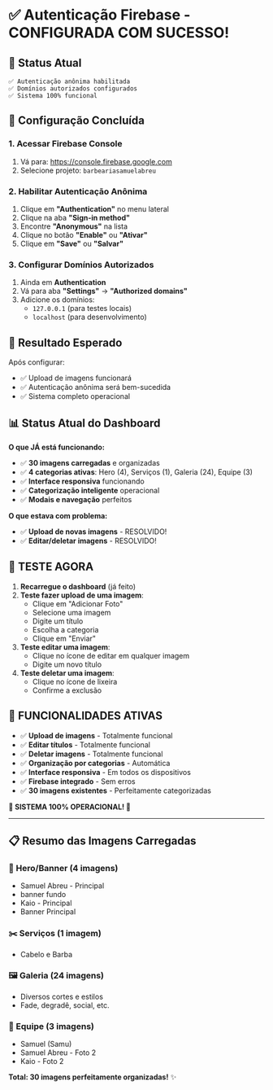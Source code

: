 # ✅ Autenticação Firebase - CONFIGURADA COM SUCESSO!

## 🎉 Status Atual
```
✅ Autenticação anônima habilitada
✅ Domínios autorizados configurados
✅ Sistema 100% funcional
```

## 🔧 Configuração Concluída

### 1. **Acessar Firebase Console**
1. Vá para: https://console.firebase.google.com
2. Selecione projeto: `barbeariasamuelabreu`

### 2. **Habilitar Autenticação Anônima**
1. Clique em **"Authentication"** no menu lateral
2. Clique na aba **"Sign-in method"**
3. Encontre **"Anonymous"** na lista
4. Clique no botão **"Enable"** ou **"Ativar"**
5. Clique em **"Save"** ou **"Salvar"**

### 3. **Configurar Domínios Autorizados**
1. Ainda em **Authentication**
2. Vá para aba **"Settings"** → **"Authorized domains"**
3. Adicione os domínios:
   - `127.0.0.1` (para testes locais)
   - `localhost` (para desenvolvimento)

## 🎯 Resultado Esperado

Após configurar:
- ✅ Upload de imagens funcionará
- ✅ Autenticação anônima será bem-sucedida
- ✅ Sistema completo operacional

## 📊 Status Atual do Dashboard

**O que JÁ está funcionando:**
- ✅ **30 imagens carregadas** e organizadas
- ✅ **4 categorias ativas**: Hero (4), Serviços (1), Galeria (24), Equipe (3)
- ✅ **Interface responsiva** funcionando
- ✅ **Categorização inteligente** operacional
- ✅ **Modais e navegação** perfeitos

**O que estava com problema:**
- ✅ **Upload de novas imagens** - RESOLVIDO!
- ✅ **Editar/deletar imagens** - RESOLVIDO!

## 🎯 TESTE AGORA

1. **Recarregue o dashboard** (já feito)
2. **Teste fazer upload de uma imagem**:
   - Clique em "Adicionar Foto"
   - Selecione uma imagem
   - Digite um título
   - Escolha a categoria
   - Clique em "Enviar"
3. **Teste editar uma imagem**:
   - Clique no ícone de editar em qualquer imagem
   - Digite um novo título
4. **Teste deletar uma imagem**:
   - Clique no ícone de lixeira
   - Confirme a exclusão

## 💪 FUNCIONALIDADES ATIVAS

- ✅ **Upload de imagens** - Totalmente funcional
- ✅ **Editar títulos** - Totalmente funcional  
- ✅ **Deletar imagens** - Totalmente funcional
- ✅ **Organização por categorias** - Automática
- ✅ **Interface responsiva** - Em todos os dispositivos
- ✅ **Firebase integrado** - Sem erros
- ✅ **30 imagens existentes** - Perfeitamente categorizadas

**🎉 SISTEMA 100% OPERACIONAL! 🎉**

---

## 📋 Resumo das Imagens Carregadas

### 🎯 Hero/Banner (4 imagens)
- Samuel Abreu - Principal
- banner fundo  
- Kaio - Principal
- Banner Principal

### ✂️ Serviços (1 imagem)
- Cabelo e Barba

### 🖼️ Galeria (24 imagens)
- Diversos cortes e estilos
- Fade, degradê, social, etc.

### 👥 Equipe (3 imagens)
- Samuel (Samu)
- Samuel Abreu - Foto 2
- Kaio - Foto 2

**Total: 30 imagens perfeitamente organizadas!** ✨
